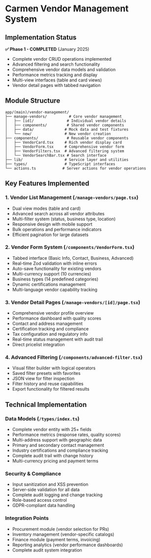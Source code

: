 # Carmen Vendor Management System

## Implementation Status
**✅ Phase 1 - COMPLETED** (January 2025)
- Complete vendor CRUD operations implemented
- Advanced filtering and search functionality  
- Comprehensive vendor data models and validation
- Performance metrics tracking and display
- Multi-view interfaces (table and card views)
- Vendor detail pages with tabbed navigation

## Module Structure
```
app/(main)/vendor-management/
├── manage-vendors/          # Core vendor management
│   ├── [id]/               # Individual vendor details  
│   ├── components/         # Shared vendor components
│   ├── data/              # Mock data and test fixtures
│   └── new/               # New vendor creation
├── components/             # Reusable vendor components
│   ├── VendorCard.tsx     # Rich vendor display card
│   ├── VendorForm.tsx     # Comprehensive vendor form
│   ├── VendorFilters.tsx  # Advanced filtering system
│   └── VendorSearchBar.tsx # Search interface
├── lib/                   # Service layer and utilities
├── types/                 # TypeScript interfaces
└── actions.ts            # Server actions for vendor operations
```

## Key Features Implemented

### 1. Vendor List Management (`/manage-vendors/page.tsx`)
- Dual view modes (table and card)
- Advanced search across all vendor attributes
- Multi-filter system (status, business type, location)
- Responsive design with mobile support
- Bulk operations and performance indicators
- Efficient pagination for large datasets

### 2. Vendor Form System (`/components/VendorForm.tsx`)
- Tabbed interface (Basic Info, Contact, Business, Advanced)
- Real-time Zod validation with inline errors
- Auto-save functionality for existing vendors
- Multi-currency support (10 currencies)
- Business types (14 predefined categories)
- Dynamic certifications management
- Multi-language vendor capability tracking

### 3. Vendor Detail Pages (`/manage-vendors/[id]/page.tsx`)
- Comprehensive vendor profile overview
- Performance dashboard with quality scores
- Contact and address management
- Certification tracking and compliance
- Tax configuration and regulatory info
- Real-time status management with audit trail
- Direct pricelist integration

### 4. Advanced Filtering (`/components/advanced-filter.tsx`)
- Visual filter builder with logical operators
- Saved filter presets with favorites
- JSON view for filter inspection
- Filter history and reuse capabilities
- Export functionality for filtered results

## Technical Implementation

### Data Models (`/types/index.ts`)
- Complete vendor entity with 25+ fields
- Performance metrics (response rates, quality scores)
- Multi-address support with geographic data
- Primary and secondary contact management
- Industry certifications and compliance tracking
- Complete audit trail with change history
- Multi-currency pricing and payment terms

### Security & Compliance
- Input sanitization and XSS prevention
- Server-side validation for all data
- Complete audit logging and change tracking
- Role-based access control
- GDPR-compliant data handling

### Integration Points
- Procurement module (vendor selection for PRs)
- Inventory management (vendor-specific catalogs)
- Finance module (payment terms, invoicing)
- Reporting analytics (vendor performance dashboards)
- Complete audit system integration